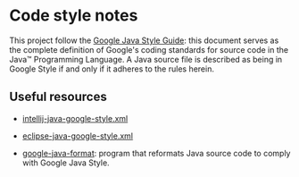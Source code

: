 # Code style notes

This project follow the [Google Java Style Guide](https://google.github.io/styleguide/javaguide.html): this document serves as the complete definition of Google's coding standards for source code in the Java™ Programming Language. A Java source file is described as being in Google Style if and only if it adheres to the rules herein.

## Useful resources

* [intellij-java-google-style.xml](https://github.com/google/styleguide/blob/gh-pages/intellij-java-google-style.xml)

* [eclipse-java-google-style.xml](https://github.com/google/styleguide/blob/gh-pages/eclipse-java-google-style.xml)

* [google-java-format](https://github.com/google/google-java-format): program that reformats Java source code to comply with Google Java Style.